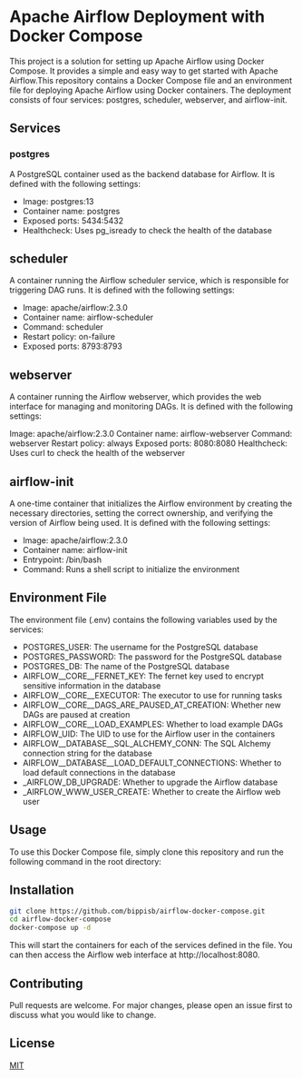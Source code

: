 # Apache Airflow Deployment with Docker Compose
This project is a solution for setting up Apache Airflow using Docker Compose. It provides a simple and easy way to get started with Apache Airflow.This repository contains a Docker Compose file and an environment file for deploying Apache Airflow using Docker containers. The deployment consists of four services: postgres, scheduler, webserver, and airflow-init.

## Services
### postgres
A PostgreSQL container used as the backend database for Airflow. It is defined with the following settings:

- Image: postgres:13
- Container name: postgres
- Exposed ports: 5434:5432
- Healthcheck: Uses pg_isready to check the health of the database
## scheduler
A container running the Airflow scheduler service, which is responsible for triggering DAG runs. It is defined with the following settings:

- Image: apache/airflow:2.3.0
- Container name: airflow-scheduler
- Command: scheduler
- Restart policy: on-failure
- Exposed ports: 8793:8793
## webserver
A container running the Airflow webserver, which provides the web interface for managing and monitoring DAGs. It is defined with the following settings:

Image: apache/airflow:2.3.0
Container name: airflow-webserver
Command: webserver
Restart policy: always
Exposed ports: 8080:8080
Healthcheck: Uses curl to check the health of the webserver
## airflow-init
A one-time container that initializes the Airflow environment by creating the necessary directories, setting the correct ownership, and verifying the version of Airflow being used. It is defined with the following settings:

- Image: apache/airflow:2.3.0
- Container name: airflow-init
- Entrypoint: /bin/bash
- Command: Runs a shell script to initialize the environment
## Environment File
The environment file (.env) contains the following variables used by the services:

- POSTGRES_USER: The username for the PostgreSQL database
- POSTGRES_PASSWORD: The password for the PostgreSQL database
- POSTGRES_DB: The name of the PostgreSQL database
- AIRFLOW__CORE__FERNET_KEY: The fernet key used to encrypt sensitive information in the database
- AIRFLOW__CORE__EXECUTOR: The executor to use for running tasks
- AIRFLOW__CORE__DAGS_ARE_PAUSED_AT_CREATION: Whether new DAGs are paused at creation
- AIRFLOW__CORE__LOAD_EXAMPLES: Whether to load example DAGs
- AIRFLOW_UID: The UID to use for the Airflow user in the containers
- AIRFLOW__DATABASE__SQL_ALCHEMY_CONN: The SQL Alchemy connection string for the database
- AIRFLOW__DATABASE__LOAD_DEFAULT_CONNECTIONS: Whether to load default connections in the database
- _AIRFLOW_DB_UPGRADE: Whether to upgrade the Airflow database
- _AIRFLOW_WWW_USER_CREATE: Whether to create the Airflow web user




## Usage
To use this Docker Compose file, simply clone this repository and run the following command in the root directory:
## Installation


```bash
git clone https://github.com/bippisb/airflow-docker-compose.git
cd airflow-docker-compose
docker-compose up -d
```
This will start the containers for each of the services defined in the file. You can then access the Airflow web interface at http://localhost:8080.

## Contributing

Pull requests are welcome. For major changes, please open an issue first
to discuss what you would like to change.

## License

[MIT](https://choosealicense.com/licenses/mit/)
